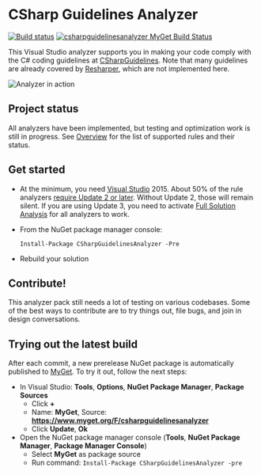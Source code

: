 # CSharp Guidelines Analyzer

[![Build status](https://ci.appveyor.com/api/projects/status/q37dldfggtcwf6u4/branch/master?svg=true)](https://ci.appveyor.com/project/bkoelman/csharpguidelinesanalyzer/branch/master)
[![csharpguidelinesanalyzer MyGet Build Status](https://www.myget.org/BuildSource/Badge/csharpguidelinesanalyzer?identifier=757dfdd3-26d5-4842-abac-4cdf820e3f6d)](https://www.myget.org/)

This Visual Studio analyzer supports you in making your code comply with the C# coding guidelines at [CSharpGuidelines](https://github.com/dennisdoomen/CSharpGuidelines). Note that many guidelines are already covered by [Resharper](https://www.jetbrains.com/resharper/), which are not implemented here.

![Analyzer in action](https://github.com/bkoelman/CSharpGuidelinesAnalyzer/blob/gh-pages/images/analyzer-in-action.png)

## Project status

All analyzers have been implemented, but testing and optimization work is still in progress. See [Overview](https://github.com/bkoelman/CSharpGuidelinesAnalyzer/blob/master/docs/Overview.md) for the list of supported rules and their status.

## Get started

* At the minimum, you need [Visual Studio](https://www.visualstudio.com/) 2015. About 50% of the rule analyzers [require Update 2 or later](https://github.com/bkoelman/CSharpGuidelinesAnalyzer/blob/master/docs/IOperation.md). Without Update 2, those will remain silent. If you are using Update 3, you need to activate [Full Solution Analysis](https://github.com/bkoelman/CSharpGuidelinesAnalyzer/blob/master/docs/Full%20Solution%20Analysis.md) for all analyzers to work.

* From the NuGet package manager console:

  `Install-Package CSharpGuidelinesAnalyzer -Pre`

* Rebuild your solution

## Contribute!

This analyzer pack still needs a lot of testing on various codebases. Some of the best ways to contribute are to try things out, file bugs, and join in design conversations.

## Trying out the latest build

After each commit, a new prerelease NuGet package is automatically published to [MyGet](http://www.myget.org). To try it out, follow the next steps:

* In Visual Studio: **Tools**, **Options**, **NuGet Package Manager**, **Package Sources**
    * Click **+**
    * Name: **MyGet**, Source: **https://www.myget.org/F/csharpguidelinesanalyzer**
    * Click **Update**, **Ok**
* Open the NuGet package manager console  (**Tools**, **NuGet Package Manager**, **Package Manager Console**)
    * Select **MyGet** as package source
    * Run command: `Install-Package CSharpGuidelinesAnalyzer -pre`
